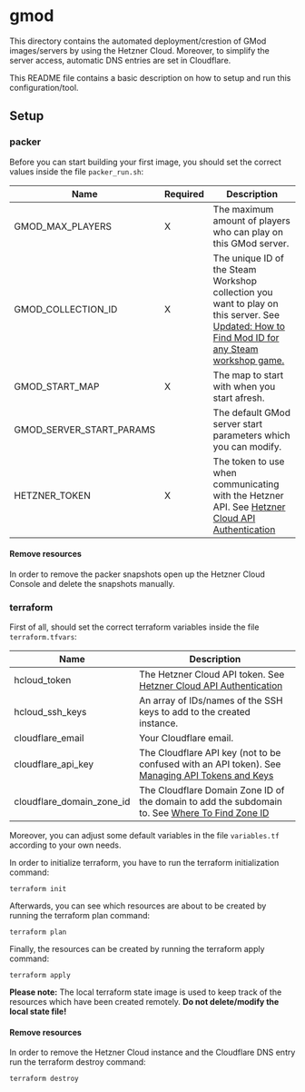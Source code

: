 # gmod
This directory contains the automated deployment/crestion of GMod images/servers by using the Hetzner
Cloud. Moreover, to simplify the server access, automatic DNS entries are set in Cloudflare.

This README file contains a basic description on how to setup and run this configuration/tool.

## Setup

### packer

Before you can start building your first image, you should set the correct values inside the file `packer_run.sh`:

| Name                     | Required | Description                                                                                                                                                                                 |
|--------------------------|----------|---------------------------------------------------------------------------------------------------------------------------------------------------------------------------------------------|
| GMOD_MAX_PLAYERS         | X        | The maximum amount of players who can play on this GMod server.                                                                                                                             |
| GMOD_COLLECTION_ID       | X        | The unique ID of the Steam Workshop collection you want to play on this server. See [Updated: How to Find Mod ID for any Steam workshop game.](https://www.youtube.com/watch?v=NzMlB-8f6mc) |
| GMOD_START_MAP           | X        | The map to start with when you start afresh.                                                                                                                                                |
| GMOD_SERVER_START_PARAMS |          | The default GMod server start parameters which you can modify.                                                                                                                              |
| HETZNER_TOKEN            | X        | The token to use when communicating with the Hetzner API. See [Hetzner Cloud API Authentication](https://docs.hetzner.cloud/#overview-authentication)                                       |

#### Remove resources

In order to remove the packer snapshots open up the Hetzner Cloud Console and delete the snapshots manually.

### terraform

First of all, should set the correct terraform variables inside the file `terraform.tfvars`:

| Name                      | Description                                                                                                                                                                                |
|---------------------------|--------------------------------------------------------------------------------------------------------------------------------------------------------------------------------------------|
| hcloud_token              | The Hetzner Cloud API token. See [Hetzner Cloud API Authentication](https://docs.hetzner.cloud/#overview-authentication)                                                                   |
| hcloud_ssh_keys           | An array of IDs/names of the SSH keys to add to the created instance.                                                                                                                      |
| cloudflare_email          | Your Cloudflare email.                                                                                                                                                                     |
| cloudflare_api_key        | The Cloudflare API key (not to be confused with an API token). See [Managing API Tokens and Keys](https://support.cloudflare.com/hc/en-us/articles/200167836-Managing-API-Tokens-and-Keys) |
| cloudflare_domain_zone_id | The Cloudflare Domain Zone ID of the domain to add the subdomain to. See [Where To Find Zone ID](https://community.cloudflare.com/t/where-to-find-zone-id/132913)                          | 

Moreover, you can adjust some default variables in the file `variables.tf` according to your own needs.

In order to initialize terraform, you have to run the terraform initialization command:

```shell script
terraform init
```

Afterwards, you can see which resources are about to be created by running the terraform plan command:

```shell script
terraform plan
```

Finally, the resources can be created by running the terraform apply command:
```shell script
terraform apply
```

**Please note:** The local terraform state image is used to keep track of the resources which have 
been created remotely. **Do not delete/modify the local state file!**

#### Remove resources

In order to remove the Hetzner Cloud instance and the Cloudflare DNS entry run the terraform destroy command:
```shell script
terraform destroy
```
